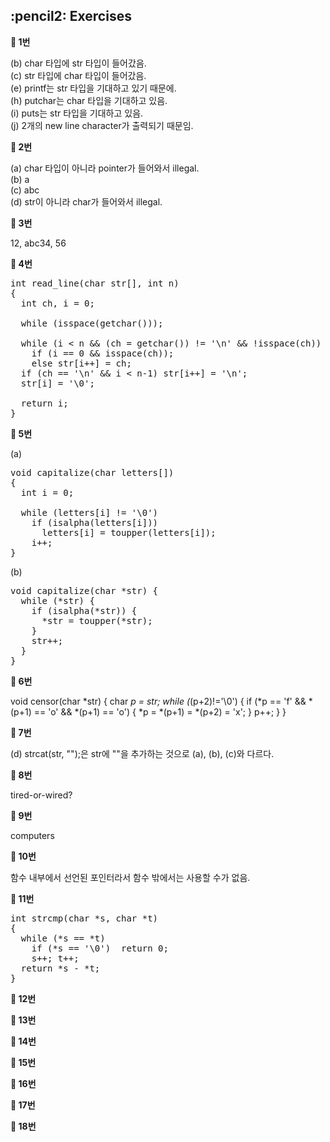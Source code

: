 <h2>:pencil2: Exercises</h2>

**:pushpin: 1번**

(b) char 타입에 str 타입이 들어갔음.<br>
(c) str 타입에 char 타입이 들어갔음.<br>
(e) printf는 str 타입을 기대하고 있기 때문에.<br>
(h) putchar는 char 타입을 기대하고 있음.<br>
(i) puts는 str 타입을 기대하고 있음.<br>
(j) 2개의 new line character가 출력되기 때문임.<br>

**:pushpin: 2번**

(a) char 타입이 아니라 pointer가 들어와서 illegal.<br>
(b) a<br>
(c) abc<br>
(d) str이 아니라 char가 들어와서 illegal.<br>

**:pushpin: 3번**

12, abc34, 56

**:pushpin: 4번**

<pre>
int read_line(char str[], int n)
{
  int ch, i = 0;
  
  while (isspace(getchar()));
  
  while (i < n && (ch = getchar()) != '\n' && !isspace(ch))
    if (i == 0 && isspace(ch));
    else str[i++] = ch;
  if (ch == '\n' && i < n-1) str[i++] = '\n';
  str[i] = '\0';
  
  return i;
}
</pre>

**:pushpin: 5번**

(a)<br>
<pre>
void capitalize(char letters[])
{
  int i = 0;

  while (letters[i] != '\0')
    if (isalpha(letters[i]))
      letters[i] = toupper(letters[i]);
    i++;
}
</pre>

(b)<br>
<pre>
void capitalize(char *str) {
  while (*str) {
    if (isalpha(*str)) {
      *str = toupper(*str);
    }
    str++;
  }
}
</pre>

**:pushpin: 6번**

void censor(char *str) {
  char *p = str;
  while (*(p+2)!='\0') {
    if (*p == 'f' && *(p+1) == 'o' && *(p+1) == 'o')  {
      *p = *(p+1) = *(p+2) = 'x';
    }
    p++;
  }
}

**:pushpin: 7번**

(d) strcat(str, "");은 str에 ""을 추가하는 것으로 (a), (b), (c)와 다르다.

**:pushpin: 8번**

tired-or-wired?

**:pushpin: 9번**

computers

**:pushpin: 10번**

함수 내부에서 선언된 포인터라서 함수 밖에서는 사용할 수가 없음.

**:pushpin: 11번**

<pre>
int strcmp(char *s, char *t)
{
  while (*s == *t)
    if (*s == '\0')  return 0;
    s++; t++;
  return *s - *t;
}
</pre>

**:pushpin: 12번**

**:pushpin: 13번**

**:pushpin: 14번**

**:pushpin: 15번**

**:pushpin: 16번**

**:pushpin: 17번**

**:pushpin: 18번**

